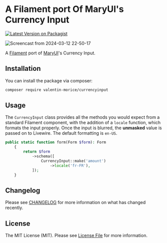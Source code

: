 # A Filament port Of MaryUI's Currency Input

[![Latest Version on Packagist](https://img.shields.io/packagist/v/valentin-morice/currencyinput.svg?style=flat-square)](https://packagist.org/packages/valentin-morice/currencyinput)

![Screencast from 2024-03-12 22-50-17](https://github.com/valentin-morice/CurrencyInput/assets/100000204/1f88d2e0-d245-4c23-bf06-ef2fd15814ca)


A [Filament](https://filamentphp.com) port of [MaryUI](https://mary-ui.com/)'s Currency Input.

## Installation

You can install the package via composer:

```bash
composer require valentin-morice/currencyinput
```

## Usage

The `CurrencyInput` class provides all the methods you would expect from a standard Filament component, with the addition of a `locale` function, which formats the input properly. Once the input is blurred, the **unmasked** value is passed on to Livewire. The default formatting is `en-US`.

```php
public static function form(Form $form): Form
    {
        return $form
            ->schema([
                CurrencyInput::make('amount')
                    ->locale('fr-FR'),
            ]);
    }
```

## Changelog

Please see [CHANGELOG](CHANGELOG.md) for more information on what has changed recently.

## License

The MIT License (MIT). Please see [License File](LICENSE.md) for more information.
